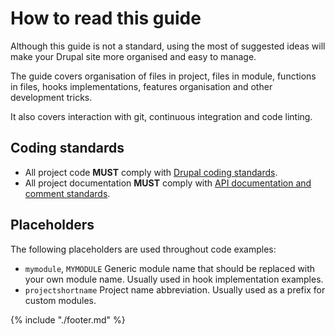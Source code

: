 # How to read this guide
Although this guide is not a standard, using the most of suggested ideas will make your Drupal site more organised and easy to manage.

The guide covers organisation of files in project, files in module, functions in files, hooks implementations, features organisation and other development tricks.

It also covers interaction with git, continuous integration and code linting.

## Coding standards
* All project code **MUST** comply with [Drupal coding standards](https://www.drupal.org/coding-standards).
* All project documentation **MUST** comply with [API documentation and comment standards](https://www.drupal.org/coding-standards/docs).

## Placeholders
The following placeholders are used throughout code examples:
* `mymodule`, `MYMODULE` Generic module name that should be replaced with your own module name. Usually used in hook implementation examples.
* `projectshortname` Project name abbreviation. Usually used as a prefix for custom modules.

{% include "./footer.md" %}
